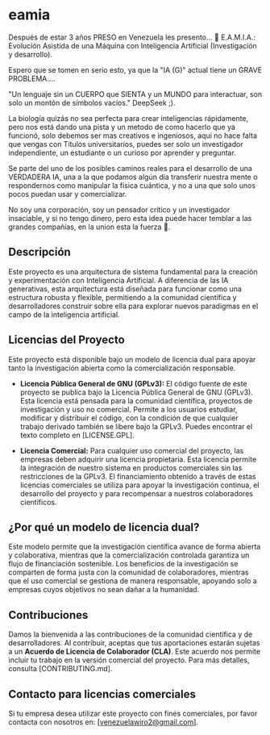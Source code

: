 # eamia

Después de estar 3 años PRESO en Venezuela les presento...
                               🔽 
E.A.M.I.A.: Evolución Asistida de una Máquina con Inteligencia Artificial (Investigación y desarrollo).

Espero que se tomen en serio esto, ya que la "IA (G)" actual tiene un GRAVE PROBLEMA....

"Un lenguaje sin un CUERPO que SIENTA y un MUNDO para interactuar, son solo un montón de símbolos vacios." 
DeepSeek ;).

La biología quizás no sea perfecta para crear inteligencias rápidamente, pero nos está dando una pista y un metodo de como hacerlo que ya funcionó, solo debemos ser mas creativos e ingeniosos, aqui no hace falta que vengas con Títulos universitarios, puedes ser solo un investigador independiente, un estudiante o un curioso por aprender y preguntar.

Se parte del uno de los posibles caminos reales para el desarrollo de una VERDADERA IA, una a la que podamos  algún día transferir nuestra mente o respondernos como manipular la física cuántica, y no a una que solo unos pocos puedan usar y comercializar.

No soy una corporación, soy un pensador crítico y un investigador insaciable, y si no tengo dinero, pero esta idea puede hacer temblar a las grandes compañías, en la union esta la fuerza 💪.



## Descripción

Este proyecto es una arquitectura de sistema fundamental para la creación y experimentación con Inteligencia Artificial. A diferencia de las IA generativas, esta arquitectura está diseñada para funcionar como una estructura robusta y flexible, permitiendo a la comunidad científica y desarrolladores construir sobre ella para explorar nuevos paradigmas en el campo de la inteligencia artificial.



## Licencias del Proyecto

Este proyecto está disponible bajo un modelo de licencia dual para apoyar tanto la investigación abierta como la comercialización responsable.

*   **Licencia Pública General de GNU (GPLv3):** El código fuente de este proyecto se publica bajo la Licencia Pública General de GNU (GPLv3). Esta licencia está pensada para la comunidad científica, proyectos de investigación y uso no comercial. Permite a los usuarios estudiar, modificar y distribuir el código, con la condición de que cualquier trabajo derivado también se libere bajo la GPLv3. Puedes encontrar el texto completo en [LICENSE.GPL].

*   **Licencia Comercial:** Para cualquier uso comercial del proyecto, las empresas deben adquirir una licencia propietaria. Esta licencia permite la integración de nuestro sistema en productos comerciales sin las restricciones de la GPLv3. El financiamiento obtenido a través de estas licencias comerciales se utiliza para apoyar la investigación continua, el desarrollo del proyecto y para recompensar a nuestros colaboradores científicos.



## ¿Por qué un modelo de licencia dual?

Este modelo permite que la investigación científica avance de forma abierta y colaborativa, mientras que la comercialización controlada garantiza un flujo de financiación sostenible. Los beneficios de la investigación se comparten de forma justa con la comunidad de colaboradores, mientras que el uso comercial se gestiona de manera responsable, apoyando solo a empresas cuyos objetivos no sean dañar a la humanidad.



## Contribuciones

Damos la bienvenida a las contribuciones de la comunidad científica y de desarrolladores. Al contribuir, aceptas que tus aportaciones estarán sujetas a un **Acuerdo de Licencia de Colaborador (CLA)**. Este acuerdo nos permite incluir tu trabajo en la versión comercial del proyecto. Para más detalles, consulta [CONTRIBUTING.md].



## Contacto para licencias comerciales

Si tu empresa desea utilizar este proyecto con fines comerciales, por favor contacta con nosotros en: [venezuelawiro2@gmail.com].

